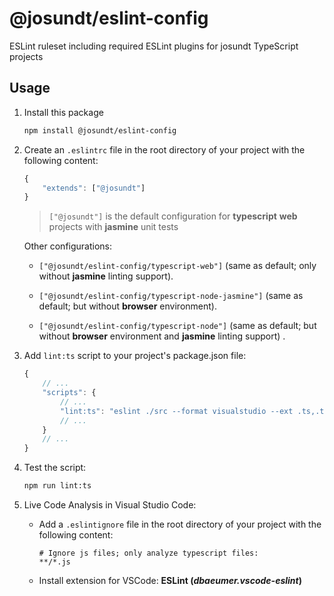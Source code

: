 # @josundt/eslint-config #

ESLint ruleset including required ESLint plugins for josundt TypeScript projects

## Usage ##

1. Install this package
    ```bash
    npm install @josundt/eslint-config
    ```

2. Create an `.eslintrc` file in the root directory of your project with the following content:
    ```javascript
    {
        "extends": ["@josundt"]
    }
    ```
    > `["@josundt"]` is the default configuration for __typescript__ __web__ projects with __jasmine__ unit tests

    Other configurations:
    * `["@josundt/eslint-config/typescript-web"]` (same as default; only without __jasmine__ linting support).

    * `["@josundt/eslint-config/typescript-node-jasmine"]` (same as default; but without __browser__ environment).

    * `["@josundt/eslint-config/typescript-node"]` (same as default; but without __browser__ environment and __jasmine__ linting support) .


3. Add `lint:ts` script to your project's package.json file:
    ```javascript
    {
        // ...
        "scripts": {
            // ...
            "lint:ts": "eslint ./src --format visualstudio --ext .ts,.tsx"
            // ...
        }
        // ...
    }
    ```

4. Test the script:
    ```bash
    npm run lint:ts
    ```

5. Live Code Analysis in Visual Studio Code:
    - Add a `.eslintignore` file in the root directory of your project with the following content:
        ```text
        # Ignore js files; only analyze typescript files:
        **/*.js
        ```
    - Install extension for VSCode: __ESLint (_dbaeumer.vscode-eslint_)__ 
